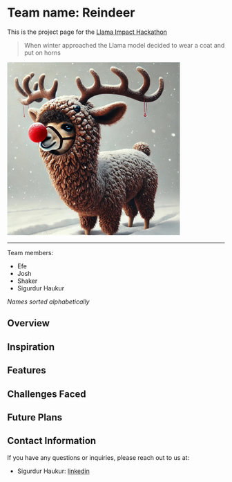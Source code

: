 # Team name: Reindeer

This is the project page for the [Llama Impact Hackathon](https://lablab.ai/event/llama-impact-hackathon/)

> When winter approached the Llama model decided to wear a coat and put on horns

<img src="./media/reindeer.jpeg" style="width: 400px;">


---

Team members: 

- Efe
- Josh
- Shaker
- Sigurdur Haukur

*Names sorted alphabetically*

## Overview

## Inspiration

## Features

## Challenges Faced

## Future Plans

## Contact Information

If you have any questions or inquiries, please reach out to us at:

- Sigurdur Haukur: [linkedin](https://www.linkedin.com/in/sigurdur-haukur-birgisson)